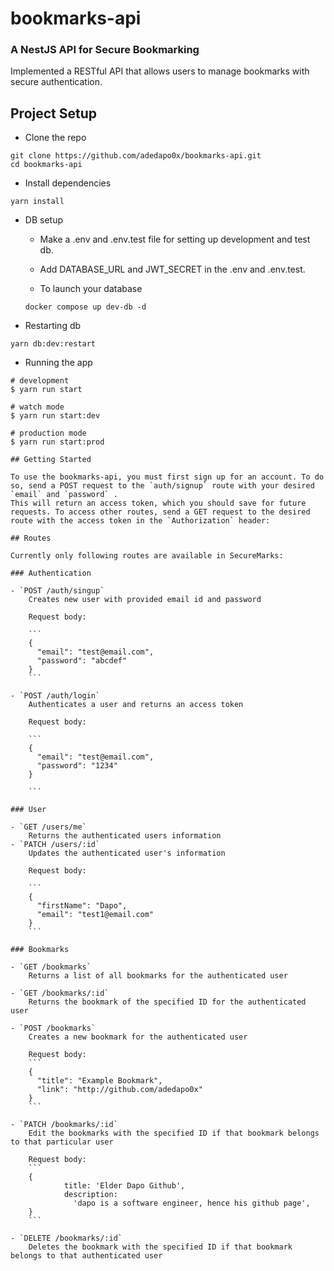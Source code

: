 # bookmarks-api

### A NestJS API for Secure Bookmarking

Implemented a RESTful API that allows users to manage bookmarks with secure authentication. 

## Project Setup

- Clone the repo

```
git clone https://github.com/adedapo0x/bookmarks-api.git
cd bookmarks-api
```

- Install dependencies

```
yarn install
```

- DB setup

  - Make a .env and .env.test file for setting up development and test db.
  - Add DATABASE_URL and JWT_SECRET in the .env and .env.test.
    
  - To launch your database

  ```
  docker compose up dev-db -d
  ```

- Restarting db

```
yarn db:dev:restart
```

- Running the app

```
# development
$ yarn run start

# watch mode
$ yarn run start:dev

# production mode
$ yarn run start:prod

## Getting Started

To use the bookmarks-api, you must first sign up for an account. To do so, send a POST request to the `auth/signup` route with your desired `email` and `password` .
This will return an access token, which you should save for future requests. To access other routes, send a GET request to the desired route with the access token in the `Authorization` header:

## Routes

Currently only following routes are available in SecureMarks:

### Authentication

- `POST /auth/singup`
    Creates new user with provided email id and password

    Request body:

    ```
    {
      "email": "test@email.com",
      "password": "abcdef"
    }
    ```

- `POST /auth/login`
    Authenticates a user and returns an access token

    Request body:

    ```
    {
      "email": "test@email.com",
      "password": "1234"
    }

    ```

### User

- `GET /users/me`
    Returns the authenticated users information
- `PATCH /users/:id`
    Updates the authenticated user's information

    Request body:

    ```
    {
      "firstName": "Dapo",
      "email": "test1@email.com"
    }
    ```

### Bookmarks

- `GET /bookmarks`
    Returns a list of all bookmarks for the authenticated user

- `GET /bookmarks/:id`
    Returns the bookmark of the specified ID for the authenticated user

- `POST /bookmarks`
    Creates a new bookmark for the authenticated user

    Request body:
    ```
    {
      "title": "Example Bookmark",
      "link": "http://github.com/adedapo0x"
    }
    ```

- `PATCH /bookmarks/:id`
    Edit the bookmarks with the specified ID if that bookmark belongs to that particular user

    Request body: 
    ```
    {
            title: 'Elder Dapo Github',
            description:
              'dapo is a software engineer, hence his github page',
    }
    ```

- `DELETE /bookmarks/:id`
    Deletes the bookmark with the specified ID if that bookmark belongs to that authenticated user

